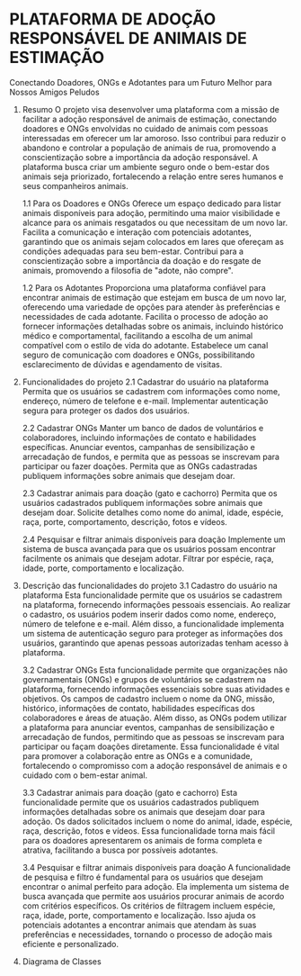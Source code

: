 # PLATAFORMA DE ADOÇÃO RESPONSÁVEL DE ANIMAIS DE ESTIMAÇÃO

Conectando Doadores, ONGs e Adotantes para um Futuro Melhor para Nossos Amigos Peludos

1.  Resumo
    O projeto visa desenvolver uma plataforma com a missão de facilitar a adoção responsável de animais de estimação, conectando doadores e ONGs envolvidas no cuidado de animais com pessoas interessadas em oferecer um lar amoroso. Isso contribui para reduzir o abandono e controlar a população de animais de rua, promovendo a conscientização sobre a importância da adoção responsável. A plataforma busca criar um ambiente seguro onde o bem-estar dos animais seja priorizado, fortalecendo a relação entre seres humanos e seus companheiros animais.

    1.1 Para os Doadores e ONGs
    Oferece um espaço dedicado para listar animais disponíveis para adoção, permitindo uma maior visibilidade e alcance para os animais resgatados ou que necessitam de um novo lar.
    Facilita a comunicação e interação com potenciais adotantes, garantindo que os animais sejam colocados em lares que ofereçam as condições adequadas para seu bem-estar.
    Contribui para a conscientização sobre a importância da doação e do resgate de animais, promovendo a filosofia de "adote, não compre".

    1.2 Para os Adotantes
    Proporciona uma plataforma confiável para encontrar animais de estimação que estejam em busca de um novo lar, oferecendo uma variedade de opções para atender às preferências e necessidades de cada adotante.
    Facilita o processo de adoção ao fornecer informações detalhadas sobre os animais, incluindo histórico médico e comportamental, facilitando a escolha de um animal compatível com o estilo de vida do adotante.
    Estabelece um canal seguro de comunicação com doadores e ONGs, possibilitando esclarecimento de dúvidas e agendamento de visitas.

2.  Funcionalidades do projeto
    2.1 Cadastrar do usuário na plataforma
    Permita que os usuários se cadastrem com informações como nome, endereço, número de telefone e e-mail.
    Implementar autenticação segura para proteger os dados dos usuários.

    2.2 Cadastrar ONGs
    Manter um banco de dados de voluntários e colaboradores, incluindo informações de contato e habilidades específicas.
    Anunciar eventos, campanhas de sensibilização e arrecadação de fundos, e permita que as pessoas se inscrevam para participar ou fazer doações.
    Permita que as ONGs cadastradas publiquem informações sobre animais que desejam doar.

    2.3 Cadastrar animais para doação (gato e cachorro)
    Permita que os usuários cadastrados publiquem informações sobre animais que desejam doar.
    Solicite detalhes como nome do animal, idade, espécie, raça, porte, comportamento, descrição, fotos e vídeos.

    2.4 Pesquisar e filtrar animais disponíveis para doação
    Implemente um sistema de busca avançada para que os usuários possam encontrar facilmente os animais que desejam adotar.
    Filtrar por espécie, raça, idade, porte, comportamento e localização.

3.  Descrição das funcionalidades do projeto
    3.1 Cadastro do usuário na plataforma
    Esta funcionalidade permite que os usuários se cadastrem na plataforma, fornecendo informações pessoais essenciais. Ao realizar o cadastro, os usuários podem inserir dados como nome, endereço, número de telefone e e-mail. Além disso, a funcionalidade implementa um sistema de autenticação seguro para proteger as informações dos usuários, garantindo que apenas pessoas autorizadas tenham acesso à plataforma.

    3.2 Cadastrar ONGs
    Esta funcionalidade permite que organizações não governamentais (ONGs) e grupos de voluntários se cadastrem na plataforma, fornecendo informações essenciais sobre suas atividades e objetivos. Os campos de cadastro incluem o nome da ONG, missão, histórico, informações de contato, habilidades específicas dos colaboradores e áreas de atuação. Além disso, as ONGs podem utilizar a plataforma para anunciar eventos, campanhas de sensibilização e arrecadação de fundos, permitindo que as pessoas se inscrevam para participar ou façam doações diretamente. Essa funcionalidade é vital para promover a colaboração entre as ONGs e a comunidade, fortalecendo o compromisso com a adoção responsável de animais e o cuidado com o bem-estar animal.

    3.3 Cadastrar animais para doação (gato e cachorro)
    Esta funcionalidade permite que os usuários cadastrados publiquem informações detalhadas sobre os animais que desejam doar para adoção. Os dados solicitados incluem o nome do animal, idade, espécie, raça, descrição, fotos e vídeos. Essa funcionalidade torna mais fácil para os doadores apresentarem os animais de forma completa e atrativa, facilitando a busca por possíveis adotantes.

    3.4 Pesquisar e filtrar animais disponíveis para doação
    A funcionalidade de pesquisa e filtro é fundamental para os usuários que desejam encontrar o animal perfeito para adoção. Ela implementa um sistema de busca avançada que permite aos usuários procurar animais de acordo com critérios específicos. Os critérios de filtragem incluem espécie, raça, idade, porte, comportamento e localização. Isso ajuda os potenciais adotantes a encontrar animais que atendam às suas preferências e necessidades, tornando o processo de adoção mais eficiente e personalizado.

4.  Diagrama de Classes
